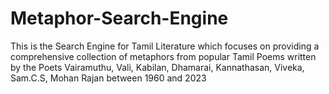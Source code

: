 # Metaphor-Search-Engine
This is the Search Engine for Tamil Literature which focuses on providing a comprehensive collection of metaphors from popular Tamil Poems written by the Poets Vairamuthu, Vali, Kabilan, Dhamarai, Kannathasan, Viveka, Sam.C.S, Mohan Rajan between 1960 and 2023

